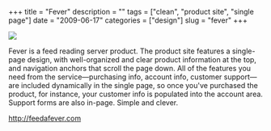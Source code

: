 +++
title = "Fever"
description = ""
tags = ["clean", "product site", "single page"]
date = "2009-06-17"
categories = ["design"]
slug = "fever"
+++


 

  <div id="screens-thumbs" class="clearfix">
    <div class="txt-center" id="design-submission"><a href="http://feedafever.com/"><img id='bluga-thumbnail-1755' class='bluga-thumbnail large' src='/media/bluga/
wt4a38fdc731fa9_0.jpg'/></a></div>  
  </div>   
<p>Fever is a feed reading server product. The product site features a single-page design, with well-organized and clear product information at the top, and navigation anchors that scroll the page down. All of the features you need from the service&#8212;purchasing info, account info, customer support&#8212;are included dynamically in the single page, so once you've purchased the product, for instance, your customer info is populated into the account area. Support forms are also in-page. Simple and clever.</p>
<p><a href="http://feedafever.com/">http://feedafever.com</a></p>





